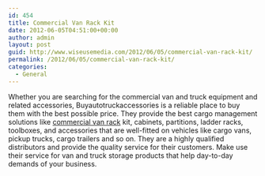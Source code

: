 ```yaml
---
id: 454
title: Commercial Van Rack Kit
date: 2012-06-05T04:51:00+00:00
author: admin
layout: post
guid: http://www.wiseusemedia.com/2012/06/05/commercial-van-rack-kit/
permalink: /2012/06/05/commercial-van-rack-kit/
categories:
  - General
---
```

Whether you are searching for the commercial van and truck equipment and related accessories, Buyautotruckaccessories is a reliable place to buy them with the best possible price. They provide the best cargo management solutions like [commercial van rack](http://www.buyautotruckaccessories.com/product.cfm/cf-bin/pn.kargo-master-pro-ii-steel-commerical-van-rack-kit/) kit, cabinets, partitions, ladder racks, toolboxes, and accessories that are well-fitted on vehicles like cargo vans, pickup trucks, cargo trailers and so on. They are a highly qualified distributors and provide the quality service for their customers. Make use their service for van and truck storage products that help day-to-day demands of your business.